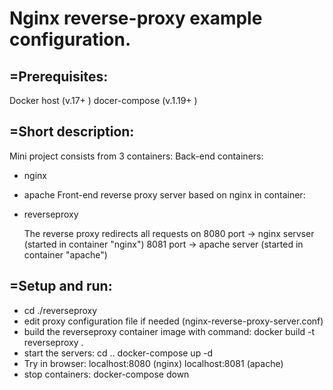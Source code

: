 Nginx reverse-proxy example configuration.
===================================================

=Prerequisites:
---------------
Docker host (v.17+ )
docer-compose (v.1.19+ )

=Short description:
-------------------
Mini project consists from 3 containers:
Back-end containers:
- nginx
- apache
Front-end reverse proxy server based on nginx in container:
- reverseproxy

  The reverse proxy redirects all requests on 8080 port -> nginx servser (started in container "nginx")
                                              8081 port -> apache server (started in container "apache")

=Setup and run:
---------------
  - cd ./reverseproxy
  - edit proxy configuration file if needed (nginx-reverse-proxy-server.conf)   
  - build the reverseproxy container image with command:
     docker build -t reverseproxy .
  - start the servers:
     cd ..
     docker-compose up -d
  - Try in browser:
     localhost:8080 (nginx)
     localhost:8081 (apache)
  - stop containers:
     docker-compose down
     
     
